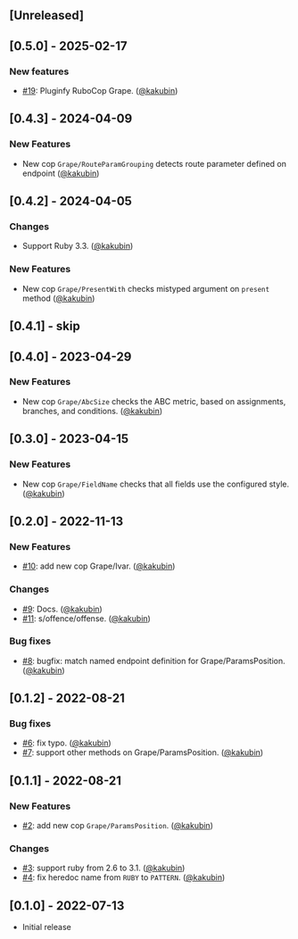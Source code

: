 ## [Unreleased]

## [0.5.0] - 2025-02-17

### New features

- [#19](https://github.com/kakubin/rubocop-grape/pull/19): Pluginfy RuboCop Grape. ([@kakubin][])

## [0.4.3] - 2024-04-09

### New Features

* New cop `Grape/RouteParamGrouping` detects route parameter defined on endpoint ([@kakubin][])

## [0.4.2] - 2024-04-05

### Changes
* Support Ruby 3.3. ([@kakubin][])

### New Features

* New cop `Grape/PresentWith` checks mistyped argument on `present` method ([@kakubin][])

## [0.4.1] - skip

## [0.4.0] - 2023-04-29

### New Features
* New cop `Grape/AbcSize` checks the ABC metric, based on assignments, branches, and conditions. ([@kakubin][])


## [0.3.0] - 2023-04-15

### New Features
* New cop `Grape/FieldName` checks that all fields use the configured style. ([@kakubin][])


## [0.2.0] - 2022-11-13

### New Features
* [#10](https://github.com/kakubin/rubocop-grape/pull/10): add new cop Grape/Ivar. ([@kakubin][])

### Changes
* [#9](https://github.com/kakubin/rubocop-grape/pull/9): Docs. ([@kakubin][])
* [#11](https://github.com/kakubin/rubocop-grape/pull/11): s/offence/offense. ([@kakubin][])

### Bug fixes
* [#8](https://github.com/kakubin/rubocop-grape/pull/8): bugfix: match named endpoint definition for Grape/ParamsPosition. ([@kakubin][])

## [0.1.2] - 2022-08-21

### Bug fixes
* [#6](https://github.com/kakubin/rubocop-grape/pull/6): fix typo. ([@kakubin][])
* [#7](https://github.com/kakubin/rubocop-grape/pull/7): support other methods on Grape/ParamsPosition. ([@kakubin][])


## [0.1.1] - 2022-08-21

### New Features
* [#2](https://github.com/kakubin/rubocop-grape/pull/2): add new cop `Grape/ParamsPosition`. ([@kakubin][])

### Changes
* [#3](https://github.com/kakubin/rubocop-grape/pull/3): support ruby from 2.6 to 3.1. ([@kakubin][])
* [#4](https://github.com/kakubin/rubocop-grape/pull/4): fix heredoc name from `RUBY` to `PATTERN`. ([@kakubin][])


## [0.1.0] - 2022-07-13

- Initial release

[@kakubin]: https://github.com/kakubin
